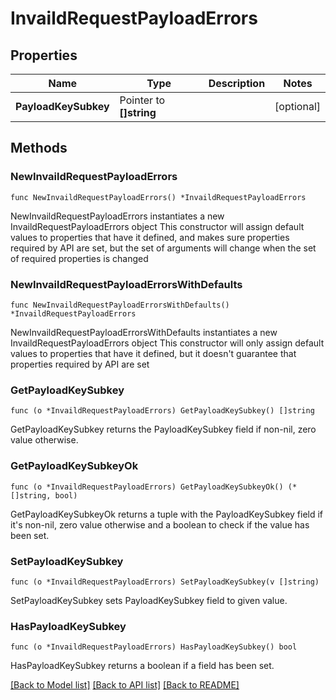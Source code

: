 # InvaildRequestPayloadErrors

## Properties

Name | Type | Description | Notes
------------ | ------------- | ------------- | -------------
**PayloadKeySubkey** | Pointer to **[]string** |  | [optional] 

## Methods

### NewInvaildRequestPayloadErrors

`func NewInvaildRequestPayloadErrors() *InvaildRequestPayloadErrors`

NewInvaildRequestPayloadErrors instantiates a new InvaildRequestPayloadErrors object
This constructor will assign default values to properties that have it defined,
and makes sure properties required by API are set, but the set of arguments
will change when the set of required properties is changed

### NewInvaildRequestPayloadErrorsWithDefaults

`func NewInvaildRequestPayloadErrorsWithDefaults() *InvaildRequestPayloadErrors`

NewInvaildRequestPayloadErrorsWithDefaults instantiates a new InvaildRequestPayloadErrors object
This constructor will only assign default values to properties that have it defined,
but it doesn't guarantee that properties required by API are set

### GetPayloadKeySubkey

`func (o *InvaildRequestPayloadErrors) GetPayloadKeySubkey() []string`

GetPayloadKeySubkey returns the PayloadKeySubkey field if non-nil, zero value otherwise.

### GetPayloadKeySubkeyOk

`func (o *InvaildRequestPayloadErrors) GetPayloadKeySubkeyOk() (*[]string, bool)`

GetPayloadKeySubkeyOk returns a tuple with the PayloadKeySubkey field if it's non-nil, zero value otherwise
and a boolean to check if the value has been set.

### SetPayloadKeySubkey

`func (o *InvaildRequestPayloadErrors) SetPayloadKeySubkey(v []string)`

SetPayloadKeySubkey sets PayloadKeySubkey field to given value.

### HasPayloadKeySubkey

`func (o *InvaildRequestPayloadErrors) HasPayloadKeySubkey() bool`

HasPayloadKeySubkey returns a boolean if a field has been set.


[[Back to Model list]](../README.md#documentation-for-models) [[Back to API list]](../README.md#documentation-for-api-endpoints) [[Back to README]](../README.md)


